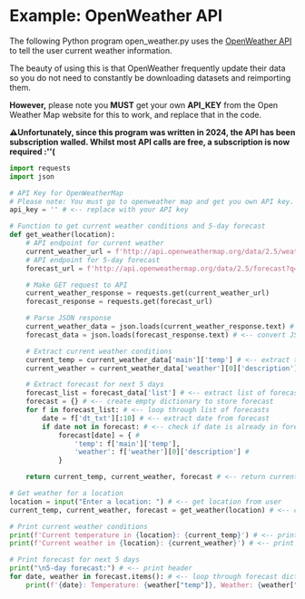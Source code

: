 # **Example: OpenWeather API**
The following Python program open_weather.py uses the [OpenWeather API](https://www.openweathermap.org) to tell the user current weather information. 

The beauty of using this is that OpenWeather frequently update their data so you do not need to constantly be downloading datasets and reimporting them.

**However,** please note you **MUST** get your own **API_KEY** from the Open Weather Map website for this to work, and replace that in the code. 

**⚠️Unfortunately, since this program was written in 2024, the API has been subscription walled. Whilst most API calls are free, a subscription is now required :''(**

```python
import requests
import json

# API Key for OpenWeatherMap
# Please note: You must go to openweather map and get you own API key.
api_key = '' # <-- replace with your API key

# Function to get current weather conditions and 5-day forecast
def get_weather(location): 
    # API endpoint for current weather
    current_weather_url = f'http://api.openweathermap.org/data/2.5/weather?q={location}&appid={api_key}&units=metric'
    # API endpoint for 5-day forecast
    forecast_url = f'http://api.openweathermap.org/data/2.5/forecast?q={location}&appid={api_key}&units=metric'

    # Make GET request to API
    current_weather_response = requests.get(current_weather_url)
    forecast_response = requests.get(forecast_url)

    # Parse JSON response
    current_weather_data = json.loads(current_weather_response.text) # <-- convert JSON response to Python dictionary
    forecast_data = json.loads(forecast_response.text) # <-- convert JSON response to Python dictionary

    # Extract current weather conditions
    current_temp = current_weather_data['main']['temp'] # <-- extract temperature from dictionary
    current_weather = current_weather_data['weather'][0]['description'] # <-- extract weather description from dictionary

    # Extract forecast for next 5 days
    forecast_list = forecast_data['list'] # <-- extract list of forecasts from dictionary
    forecast = {} # <-- create empty dictionary to store forecast
    for f in forecast_list: # <-- loop through list of forecasts
        date = f['dt_txt'][:10] # <-- extract date from forecast
        if date not in forecast: # <-- check if date is already in forecast dictionary
            forecast[date] = { # 
                'temp': f['main']['temp'],
                'weather': f['weather'][0]['description'] # 
            }

    return current_temp, current_weather, forecast # <-- return current weather conditions and 5-day forecast

# Get weather for a location
location = input("Enter a location: ") # <-- get location from user
current_temp, current_weather, forecast = get_weather(location) # <-- call get_weather function

# Print current weather conditions
print(f'Current temperature in {location}: {current_temp}') # <-- print current temperature
print(f'Current weather in {location}: {current_weather}') # <-- print current weather

# Print forecast for next 5 days
print("\n5-day forecast:") # <-- print header
for date, weather in forecast.items(): # <-- loop through forecast dictionary
    print(f'{date}: Temperature: {weather["temp"]}, Weather: {weather["weather"]}') # <-- print date, temperature, and weather
```